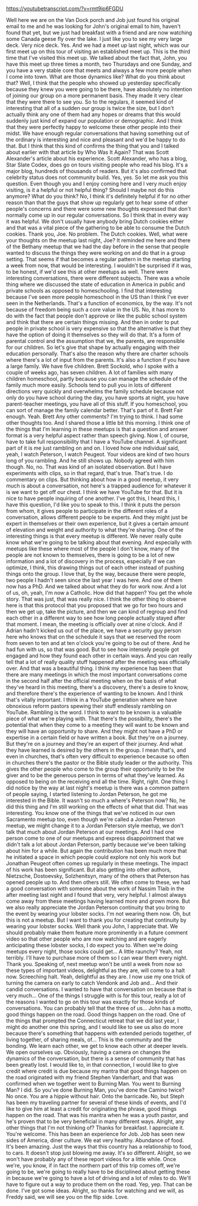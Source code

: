 https://youtubetranscript.com/?v=rmt9jp6FGDU

 Well here we are on the Van Dock porch and Job just found his original email to me and he was looking for John's original email to him, haven't found that yet, but we just had breakfast with a friend and are now watching some Canada geese fly over the lake. I just like you to see my very large deck. Very nice deck. Yes. And we had a meet up last night, which was our first meet up on this tour of visiting an established meet up. This is the third time that I've visited this meet up. We talked about the fact that, John, you have this meet up three times a month, two Thursdays and one Sunday, and you have a very stable core that meets and always a few more people when I come into town. What are those dynamics like? What do you think about that? Well, I think that the people who showed up yesterday specifically because they knew you were going to be there, have absolutely no intention of joining our group on a more permanent basis. They made it very clear that they were there to see you. So to the regulars, it seemed kind of interesting that all of a sudden our group is twice the size, but I don't actually think any one of them had any hopes or dreams that this would suddenly just kind of expand our population or demographic. And I think that they were perfectly happy to welcome these other people into their midst. We have enough regular conversations that having something out of the ordinary is interesting and nice and pleasant and we'd be happy to do that. But I think that this kind of confirms the thing that you and I talked about earlier with that article by Who Was It Again? That was Scott Alexander's article about his experience. Scott Alexander, who has a blog, Star Slate Codex, does go on tours visiting people who read his blog. It's a major blog, hundreds of thousands of readers. But it's also confirmed that celebrity status does not community build. Yes, yes. So let me ask you this question. Even though you and I enjoy coming here and I very much enjoy visiting, is it a helpful or not helpful thing? Should I maybe not do this anymore? What do you think? No, I think it's definitely helpful if for no other reason than that the guys that show up regularly get to hear some of other people's concerns and there were some new thoughts expressed that don't normally come up in our regular conversations. So I think that in every way it was helpful. We don't usually have anybody bring Dutch cookies either and that was a vital piece of the gathering to be able to consume the Dutch cookies. Thank you, Joe. No problem. The Dutch cookies. Well, what were your thoughts on the meetup last night, Joe? It reminded me here and there of the Bethany meetup that we had the day before in the sense that people wanted to discuss the things they were working on and do that in a group setting. That seems if that becomes a regular pattern in the meetup starting a week from now, that would be interesting. I wouldn't be surprised if it was, to be honest, if we'd see this at other meetups as well. There were interesting conversations, there were different subjects. There was a whole thing where we discussed the state of education in America in public and private schools as opposed to homeschooling. I find that interesting because I've seen more people homeschool in the US than I think I've ever seen in the Netherlands. That's a function of economics, by the way. It's not because of freedom being such a core value in the US. No, it has more to do with the fact that people don't approve or like the public school system and think that there are certain things missing. And then in order to put people in private school is very expensive so that the alternative is that they have the option of doing it themselves so they will do that. It's a form of parental control and the assumption that we, the parents, are responsible for our children. So let's give that shape by actually engaging with their education personally. That's also the reason why there are charter schools where there's a lot of input from the parents. It's also a function if you have a large family. We have five children. Brett Sockold, who I spoke with a couple of weeks ago, has seven children. A lot of families with many children homeschool, partly because you can manage the schedule of the family much more easily. Schools tend to pull you in lots of different directions very quickly and overwhelms the family schedule because not only do you have school during the day, you have sports at night, you have parent-teacher meetings, you have all of this stuff. If you homeschool, you can sort of manage the family calendar better. That's part of it. Brett Fair enough. Yeah. Brett Any other comments? I'm trying to think. I had some other thoughts too. And I shared those a little bit this morning. I think one of the things that I'm learning in these meetups is that a question and answer format is a very helpful aspect rather than speech giving. Now I, of course, have to take full responsibility that I have a YouTube channel. A significant part of it is me just rambling on and on. I loved how one individual said, yeah, I watch Peterson, I watch Peugeot. Your videos are kind of two hours long of you rambling. And he still shows up. Nobody agreed with him though. No, no. That was kind of an isolated observation. But I have experiments with clips, so in that regard, that's true. That's true. I do commentary on clips. But thinking about how in a good meetup, it very much is about a conversation, not here's a trapped audience for whatever it is we want to get off our chest. I think we have YouTube for that. But it is nice to have people inquiring of one another. I've got this, I heard this, I have this question, I'd like you to speak to this. I think it puts the person from whom, it gives people to participate in the different roles of a conversation, allows different people to be experts. And they might just be expert in themselves or their own experience, but it gives a certain amount of elevation and weight and authority to what they're sharing. One of the interesting things is that every meetup is different. We never really quite know what we're going to be talking about that evening. And especially with meetups like these where most of the people I don't know, many of the people are not known to themselves, there is going to be a lot of new information and a lot of discovery in the process, especially if we can optimize, I think, this drawing things out of each other instead of pushing things onto the group. I love that, by the way, because there were people, two people I hadn't seen since the last year I was here. And one of them now has a PhD. And we talked about what they do for work now. And a lot of us, oh, yeah, I'm now a Catholic. How did that happen? You get the whole story. That was just, that was really nice. I think the other thing to observe here is that this protocol that you proposed that we go for two hours and then we get up, take the picture, and then we can kind of regroup and find each other in a different way to see how long people actually stayed after that moment. I mean, the meeting is officially over at nine o'clock. And if Adrian hadn't kicked us out of the place, we have a security guy person here who knows that on the schedule it says that we reserved the room from seven to ten and at ten o'clock you're going to be out of there. And he had fun with us, so that was good. But to see how intensely people got engaged and how they found each other in certain ways. And you can really tell that a lot of really quality stuff happened after the meeting was officially over. And that was a beautiful thing. I think my experience has been that there are many meetings in which the most important conversations come in the second half after the official meeting when on the basis of what they've heard in this meeting, there's a discovery, there's a desire to know, and therefore there's the experience of wanting to be known. And I think that's vitally important. I think in a YouTube generation where we have obnoxious reform pastors spewing their stuff endlessly rambling on YouTube. Rambling is the word. I think to want to be known is a valuable piece of what we're playing with. That there's the possibility, there's the potential that when they come to a meeting they will want to be known and they will have an opportunity to share. And they might not have a PhD or expertise in a certain field or have written a book. But they're on a journey. But they're on a journey and they're an expert of their journey. And what they have learned is desired by the others in the group. I mean that's, and even in churches, that's often very difficult to experience because so often in churches there's the pastor or the Bible study leader or the authority. This gives the other people who come to the group their opportunity to be the giver and to be the generous person in terms of what they've learned. As opposed to being on the receiving end all the time. Right, right. One thing I did notice by the way at last night's meetup is there was a common pattern of people saying, I started listening to Jordan Peterson, he got me interested in the Bible. It wasn't so much a where's Peterson now? No, he did this thing and I'm still working on the effects of what that did. That was interesting. You know one of the things that we've noticed in our own Sacramento meetup too, even though we're called a Jordan Peterson meetup, we might change it to a Jordan Peterson style meetup, we don't talk that much about Jordan Peterson at our meetings. And I had one person come to one of our meetups and express disappointment that we didn't talk a lot about Jordan Peterson, partly because we've been talking about him for a while. But again the contribution has been much more that he initiated a space in which people could explore not only his work but Jonathan Peugeot often comes up regularly in these meetings. The impact of his work has been significant. But also getting into other authors, Nietzsche, Dostoevsky, Solzhenitsyn, many of the others that Peterson has opened people up to. And then others still. We often come to these, we had a good conversation with someone about the work of Nassim Tlaib in the after meeting last night and I found that very, very helpful. I almost always come away from these meetings having learned more and grown more. But we also really appreciate the Jordan Peterson continuity that you bring to the event by wearing your lobster socks. I'm not wearing them now. Oh, but this is not a meetup. But I want to thank you for creating that continuity by wearing your lobster socks. Well thank you John, I appreciate that. We should probably make them feature more prominently in a future comment video so that other people who are now watching and are eagerly anticipating these lobster socks, I do expect you to. When we're doing meetups every night, those socks could get... A little raunchy? Yeah, not terribly. I'll have to purchase more of them so I can wear them every night. Thank you. Speaking of, next meetup won't be until a week from now so these types of important videos, delightful as they are, will come to a halt now. Screeching halt. Yeah, delightful as they are. I now use my one trick of turning the camera on early to catch Vendonk and Job and... And their candid conversations. I wanted to have that conversation on because that is very much... One of the things I struggle with is for this tour, really a lot of the reasons I wanted to go on this tour was exactly for those kinds of conversations. You can probably tell that the three of us... John has a motto, good things happen on the road. Good things happen on the road. One of the things that prompted the Connecticut retreat that we did last year, I might do another one this spring, and I would like to see us also do more because there's something that happens with extended periods together, of living together, of sharing meals, of... This is the community and the bonding. We learn each other, we get to know each other at deeper levels. We open ourselves up. Obviously, having a camera on changes the dynamics of the conversation, but there is a sense of community that has been greatly lost. I would like to, in that connection, I would like to give credit where credit is due because my mantra that good things happen on the road originated with my friend Stephen Vanderhart, and that was confirmed when we together went to Burning Man. You went to Burning Man? I did. So you've done Burning Man, you've done the Camino twice? No once. You are a hippie without hair. Onto the barricade. No, but Steph has been my traveling partner for several of these kinds of events, and I'd like to give him at least a credit for originating the phrase, good things happen on the road. That was his mantra when he was a youth pastor, and he's proven that to be very beneficial in many different ways. Alright, any other things that I'm not thinking of? Thanks for breakfast. I appreciate it. You're welcome. This has been an experience for Job. Job has seen new sides of America, diner culture. We eat very healthy. Abundance of food. It's been amazing. Just the ways that this country has a relationship to food, to cars. It doesn't stop just blowing me away. It's so different. Alright, so we won't have probably any of these report videos for a little while. Once we're, you know, if in fact the northern part of this trip comes off, we're going to be, we're going to really have to be disciplined about getting these in because we're going to have a lot of driving and a lot of miles to do. We'll have to figure out a way to produce them on the road. Yep, yep. That can be done. I've got some ideas. Alright, so thanks for watching and we will, as Freddy said, we will see you on the flip side. Love.